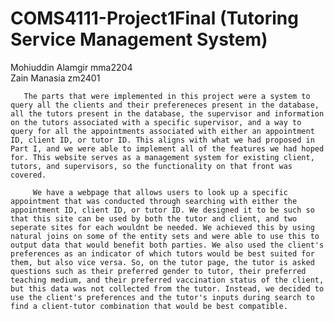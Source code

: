 # COMS4111-Project1Final (Tutoring Service Management System)
Mohiuddin Alamgir mma2204 <br/>
 Zain Manasia zm2401
  
  
      
       The parts that were implemented in this project were a system to query all the clients and their prefereneces present in the database, all the tutors present in the database, the supervisor and information on the tutors associated with a specific supervisor, and a way to query for all the appointments associated with either an appointment ID, client ID, or tutor ID. This aligns with what we had proposed in Part I, and we were able to implement all of the features we had hoped for. This website serves as a management system for existing client, tutors, and supervisors, so the functionality on that front was covered. 
        
         We have a webpage that allows users to look up a specific appointment that was conducted through searching with either the appointment ID, client ID, or tutor ID. We designed it to be such so that this site can be used by both the tutor and client, and two seperate sites for each wouldnt be needed. We achieved this by using natural joins on some of the entity sets and were able to use this to output data that would benefit both parties. We also used the client's preferences as an indicator of which tutors would be best suited for them, but also vice versa. So, on the tutor page, the tutor is asked questions such as their preferred gender to tutor, their preferred teaching medium, and their preferred vaccination status of the client, but this data was not collected from the tutor. Instead, we decided to use the client's preferences and the tutor's inputs during search to find a client-tutor combination that would be best compatible. 
 
